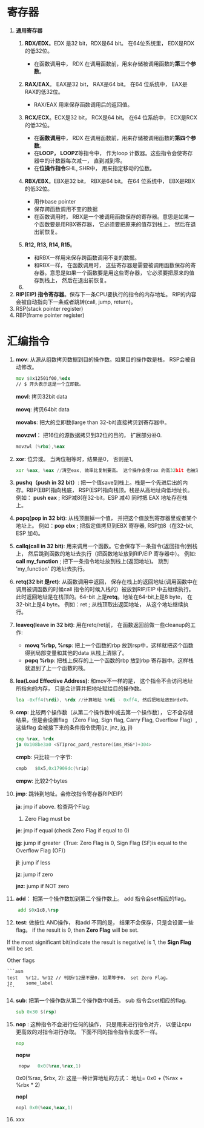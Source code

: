 
# 寄存器

1. **通用寄存器**
	1. **RDX/EDX**。EDX 是32 bit，RDX是64 bit。 在64位系统里， EDX是RDX的低32位。
	    - 在函数调用中， RDX 在调用函数前，用来存储被调用函数的**第三个参数**。
	2. **RAX/EAX**。 EAX是32 bit， RAX是64 bit。 在64 位系统中， EAX是RAX的低32位。
		- RAX/EAX 用来保存函数调用后的返回值。
	4. **RCX/ECX**。ECX是32 bit， RCX是64 bit。 在64 位系统中， ECX是RCX的低32位。
		- 在**函数调用**中， RDX 在调用函数前，用来存储被调用函数的**第四个参数**。
		- 在**LOOP， LOOPZ**等指令中， 作为loop 计数器。这些指令会使寄存器中的计数器每次减一， 直到减到零。
		- 在**位操作指令**SHL, SHR中， 用来指定移动的位数。

	5. **RBX/EBX**。EBX是32 bit， RBX是64 bit。 在64 位系统中， EBX是RBX的低32位。
		- 用作base pointer
		- 保存跨函数调用不变的数据
		- 在函数调用时， RBX是一个被调用函数保存的寄存器。意思是如果一个函数要是用RBX寄存器， 它必须要把原来的值存到栈上， 然后在退出前恢复。
	6. **R12, R13, R14, R15**。
		- 和RBX一样用来保存跨函数调用不变的数据。
		- 和RBX一样， 在函数调用时， 这些寄存器是需要被调用函数保存的寄存器。意思是如果一个函数要是用这些寄存器， 它必须要把原来的值存到栈上， 然后在退出前恢复。
	7. 
2. **RIP(EIP) 指令寄存器**。保存下一条CPU要执行的指令的内存地址。
	RIP的内容会被自动指向下一条或者跳转(call, jump, return)。
4. RSP(stack pointer register)
5. RBP(frame pointer register)

# 汇编指令
 1. **mov**: 从源从组数拷贝数据到目的操作数。如果目的操作数是栈， RSP会被自动修改。
	```asm
	mov $0x12501f00,%edx
	// $ 开头表示这是一个立即数。	
	```
	**movl**: 拷贝32bit data
	
	**movq**: 拷贝64bit data
	
	**movabs**: 把大的立即数(large than 32-bit)直接拷贝到寄存器中。

	**movzwl**： 把16位的源数据拷贝到32位的目的， 扩展部分补0.
	```asm
	movzwl (%rbx),%eax
	```
	
 2. **xor**: 位异或。 当两位相等时，结果是0， 否则是1。
	```asm
	xor %eax, %eax //清空eax, 效率比复制要高。 这个操作会使rax 的高32bit 也被清零。
	```
	
 3.  **pushq（push in 32 bit）**: 把一个值save到栈上。栈是一个先进后出的内存。RBP(EBP)指向栈底， RSP(ESP)指向栈顶。栈是从高地址向低地址长。 例如：  **push eax**  ; RSP减8(在32-bit，ESP 减4) 同时把 EAX 地址存在栈上。
 
 4.  **popq(pop in 32 bit)**: 从栈顶删掉一个值， 并把这个值放到寄存器里或者某个地址上。 例如：**pop ebx**  ; 把指定值拷贝到EBX 寄存器, RSP加8（在32-bit, ESP 加4)。
 
5.  **callq(call in 32 bit)**: 用来调用一个函数。它会保存下一条指令(返回指令)到栈上， 然后跳到函数的地址去执行（把函数地址放到RIP/EIP 寄存器中）。 例如:  **call my_function**  ; 把下一条指令地址放到栈上(返回地址)。 跳到 'my_function' 的地址去执行。

6.  **retq(32 bit 是ret)**: 从函数调用中返回， 保存在栈上的返回地址(调用函数中在调用被调函数的时候call 指令的时候入栈的）被放到RIP/EIP 中去继续执行。此时返回地址是在栈顶的。64-bit 上是**retq**。地址在64-bit上是8 byte， 在32-bit上是4 byte。 例如：ret ; 从栈顶取出返回地址， 从这个地址继续执行。

7. **leaveq(leave in 32 bit)**: 用在retq/ret前， 在函数返回前做一些cleanup的工作:
	- **movq %rbp, %rsp**: 把上一个函数的rbp 放到rsp中，这样就把这个函数得到局部变量和其他的data 从栈上清除了。
	- **popq %rbp**: 把栈上保存的上一个函数的rbp 放到rbp 寄存器中。这样栈就退到了上一个函数的栈。

8. **lea(Load Effective Address)**:  和mov不一样的是， 这个指令不会访问地址所指向的内存， 只是会计算并把地址赋给目的操作数。
	```asm
	lea -0xff4(%rdi), %rdx //计算地址 %rdi - 0xff4, 然后把地址放到rdx中。
	``` 
	
9. **cmp**: 比较两个操作数（从第二个操作数中减去第一个操作数）， 它不会存储结果，但是会设置flag （Zero Flag, Sign flag, Carry Flag, Overflow Flag）, 这些flag 会被接下来的条件指令使用(jz, jnz, jg, jl)
	```asm
	cmp %rax, %rdx
	ja 0x108be3a0 <STIproc_pard_restore(ims_MSG*)+304> 
	```
	
	**cmpb**: 只比较一个字节:
	```asm	
	cmpb   $0x5,0x17909dc(%rip)
	```
	
	**cmpw**: 比较2个bytes
	
10.  **jmp**: 跳转到地址。会修改指令寄存器RIP(EIP)

	  **ja**: jmp if above.
	  检查两个Flag:
	  1) Zero Flag must be 
	  
	  **je**: jmp if equal (check Zero Flag if equal to 0)
	  
	  **jg**: jump if greater（True: Zero Flag is 0, Sign Flag (SF)is equal to the Overflow Flag (OF)）
	  
	  **jl**: jump if less
	  
	  **jz**: jump if zero
	  
	  **jnz**: jump if NOT zero
	  
12.  **add**： 把第一个操作数加到第二个操作数上。 add 指令会set相应的flag。

```asm
	add $0x1c8,%rsp
```
	
12. **test**: 做按位 AND操作， 和add 不同的是， 结果不会保存，只是会设置一些flag。
if the result is 0, then **Zero Flag** will be set.

If the most significant bit(indicate the result is negative)  is 1, the **Sign Flag** will be set.

Other flags

	```asm
	test   %r12, %r12 // 判断r12是不是0. 如果等于0， set Zero Flag。
	jz     some_label
	```
14. **sub**: 把第一个操作数从第二个操作数中减去。 sub 指令会set相应的flag.
	```asm
	sub 0x30 $(rsp)
	``` 
15. **nop** : 这种指令不会进行任何的操作， 只是用来进行指令对齐， 以便让cpu 更高效的对指令进行存取。 下面不同的指令指令长度不一样。
	```asm
	nop
	```

	  **nopw**
	  ```asm
	   nopw   0x0(%rax,%rax,1)
	```
	0x0(%rax, $rbx, 2): 这是一种计算地址的方式： 地址= 0x0 + (%rax + %rbx * 2)
	  
	  **nopl**
	  ```asm
	nopl 0x0(%eax,%eax,1)
	  ```
16. xxx
<!--stackedit_data:
eyJoaXN0b3J5IjpbMTkzODQyMTU1NCwtNDY1MjEzNjkyLDQyMD
Q5MjEyNywtODYyOTI5MDUyLDk4Mzg2MzU0MSwxOTc3MTc5OTg3
LDU5MTQzOTQ4NSwtMTAxNTI2NzE4NywtMTE0NTM0MDMzOSwtMT
g1NTQ5NDE0OSw0NDUyNDA0MjgsLTExMjM0NDU2MjEsLTExODEw
OTU1MSwtMjA0ODc0NDk5NywxOTk0ODA2ODQzLDUzMDY1NjE4LD
E3NjM0NDQ5MTUsOTUzNTE4MzY3LDk4NjYwOTM5NSwtOTM2MTMx
NzU2XX0=
-->